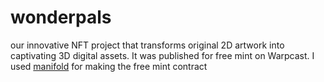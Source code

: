 # wonderpals
our innovative NFT project that transforms original 2D artwork into captivating 3D digital assets. 
It was published for free mint on Warpcast.
I used [manifold](https://studio.manifold.xyz/) for making the free mint contract 
